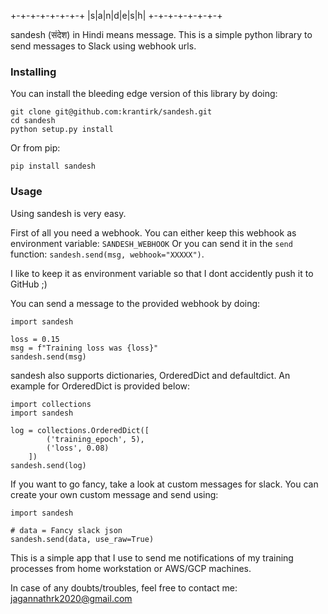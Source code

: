 
 +-+-+-+-+-+-+-+
 |s|a|n|d|e|s|h|
 +-+-+-+-+-+-+-+

sandesh (संदेश) in Hindi means message. 
This is a simple python library to send messages to Slack using webhook urls.

### Installing

You can install the bleeding edge version of this library by doing:

```
git clone git@github.com:krantirk/sandesh.git
cd sandesh
python setup.py install
```

Or from pip:

```
pip install sandesh
```

### Usage

Using sandesh is very easy.

First of all you need a webhook. You can either keep this webhook as environment variable: `SANDESH_WEBHOOK`
Or you can send it in the `send` function: `sandesh.send(msg, webhook="XXXXX")`.

I like to keep it as environment variable so that I dont accidently push it to GitHub ;)

You can send a message to the provided webhook by doing:

```
import sandesh

loss = 0.15
msg = f"Training loss was {loss}"
sandesh.send(msg)
```

sandesh also supports dictionaries, OrderedDict and defaultdict. An example for OrderedDict is provided below:

```
import collections
import sandesh

log = collections.OrderedDict([
        ('training_epoch', 5),
        ('loss', 0.08)
    ])
sandesh.send(log)
```

If you want to go fancy, take a look at custom messages for slack. You can create your own custom message and send using:

```
import sandesh

# data = Fancy slack json
sandesh.send(data, use_raw=True)
```


This is a simple app that I use to send me notifications of my training processes from home workstation or AWS/GCP machines.

In case of any doubts/troubles, feel free to contact me: jagannathrk2020@gmail.com

